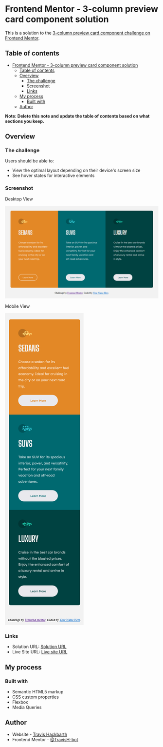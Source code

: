 # Frontend Mentor - 3-column preview card component solution

This is a solution to the [3-column preview card component challenge on Frontend Mentor](https://www.frontendmentor.io/challenges/3column-preview-card-component-pH92eAR2-). 

## Table of contents

- [Frontend Mentor - 3-column preview card component solution](#frontend-mentor---3-column-preview-card-component-solution)
  - [Table of contents](#table-of-contents)
  - [Overview](#overview)
    - [The challenge](#the-challenge)
    - [Screenshot](#screenshot)
    - [Links](#links)
  - [My process](#my-process)
    - [Built with](#built-with)
  - [Author](#author)

**Note: Delete this note and update the table of contents based on what sections you keep.**

## Overview

### The challenge

Users should be able to:

- View the optimal layout depending on their device's screen size
- See hover states for interactive elements

### Screenshot

Desktop View

![](./images/3-column-preview-card-component-one.png)

Mobile View

![](./images/3-column-preview-card-component-two.png)

### Links

- Solution URL: [Solution URL](https://github.com/TravisH-bot/3-column-preview-card-component-main)
- Live Site URL: [Live site URL](https://travish-bot.github.io/3-column-preview-card-component-main/)

## My process

### Built with

- Semantic HTML5 markup
- CSS custom properties
- Flexbox
- Media Queries

## Author

- Website - [Travis Hackbarth](https://travish-bot.github.io/My-Portfolio/)
- Frontend Mentor - [@TravisH-bot](https://www.frontendmentor.io/profile/TravisH-bot)


